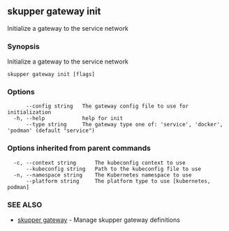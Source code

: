 ## skupper gateway init

Initialize a gateway to the service network

### Synopsis

Initialize a gateway to the service network

```
skupper gateway init [flags]
```

### Options

```
      --config string   The gateway config file to use for initialization
  -h, --help            help for init
      --type string     The gateway type one of: 'service', 'docker', 'podman' (default "service")
```

### Options inherited from parent commands

```
  -c, --context string      The kubeconfig context to use
      --kubeconfig string   Path to the kubeconfig file to use
  -n, --namespace string    The Kubernetes namespace to use
      --platform string     The platform type to use [kubernetes, podman]
```

### SEE ALSO

* [skupper gateway](skupper_gateway.md)	 - Manage skupper gateway definitions

